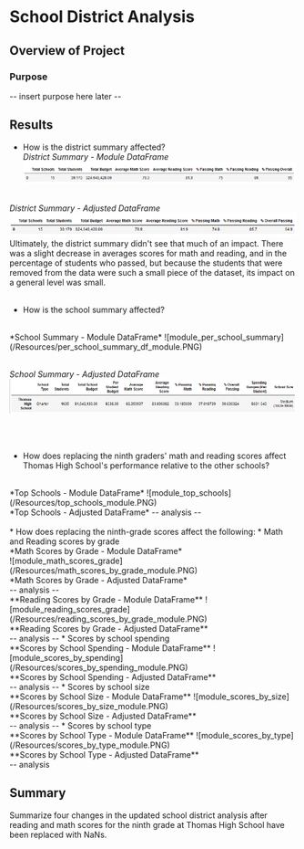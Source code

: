 # School District Analysis

## Overview of Project

### Purpose
-- insert purpose here later --

## Results

* How is the district summary affected?
<br />*District Summary - Module DataFrame*
![module_district_summary](/Resources/district_summary_df_module.PNG)

<br />*District Summary - Adjusted DataFrame*
![adjusted_district_summary](/Resources/district_summary_df_adjusted.PNG)
<br />Ultimately, the district summary didn't see that much of an impact. There was a slight decrease in averages scores for math and reading, and in the percentage of students who passed, but because the students that were removed from the data were such a small piece of the dataset, its impact on a general level was small.
<br /><br />
* How is the school summary affected?
<br />
*School Summary - Module DataFrame*
![module_per_school_summary](/Resources/per_school_summary_df_module.PNG)

<br />*School Summary - Adjusted DataFrame*
![adjusted_per_school_summary](/Resources/per_school_summary_df_adjusted.PNG)

<br /><br />
* How does replacing the ninth graders' math and reading scores affect Thomas High School's performance relative to the other schools?
<br />
*Top Schools - Module DataFrame*
![module_top_schools](/Resources/top_schools_module.PNG)

<br />
*Top Schools - Adjusted DataFrame*
-- analysis --
<br /><br />
* How does replacing the ninth-grade scores affect the following:
    * Math and Reading scores by grade
    <br />*Math Scores by Grade - Module DataFrame*
    <br />
    ![module_math_scores_grade](/Resources/math_scores_by_grade_module.PNG)
    <br />*Math Scores by Grade - Adjusted DataFrame*
    <br /> -- analysis --
    <br />**Reading Scores by Grade - Module DataFrame**
    ![module_reading_scores_grade](/Resources/reading_scores_by_grade_module.PNG)
    <br />**Reading Scores by Grade - Adjusted DataFrame**
    <br /> -- analysis --
    * Scores by school spending
    <br />**Scores by School Spending - Module DataFrame**
    ![module_scores_by_spending](/Resources/scores_by_spending_module.PNG)
    <br />**Scores by School Spending - Adjusted DataFrame**
    <br /> -- analysis --
    * Scores by school size
    <br />**Scores by School Size - Module DataFrame**
    ![module_scores_by_size](/Resources/scores_by_size_module.PNG)
    <br />**Scores by School Size - Adjusted DataFrame**
    <br /> -- analysis --
    * Scores by school type
    <br />**Scores by School Type - Module DataFrame**
    ![module_scores_by_type](/Resources/scores_by_type_module.PNG)
    <br />**Scores by School Type - Adjusted DataFrame**
    <br /> -- analysis
    
## Summary
Summarize four changes in the updated school district analysis after reading and math scores for the ninth grade at Thomas High School have been replaced with NaNs.